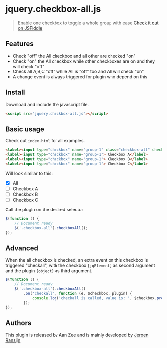 # jquery.checkbox-all.js
> Enable one checkbox to toggle a whole group with ease [Check it out on JSFiddle](http://jsfiddle.net/jeroen_ransijn/px38g556/)

## Features
- Check "off" the All checkbox and all other are checked "on"
- Check "on" the All checkbox while other checkboxes are on and they will check "off"
- Check all A,B,C "off" while All is "off" too and All will check "on"
- A change event is always triggered for plugin who depend on this

## Install
Download and include the javascript file.
```html
<script src="jquery.checkbox-all.js"></script>
```

## Basic usage
Check out `index.html` for all examples.

```html
<label><input type="checkbox" name="group-1" class="checkbox-all" checked> All</label>
<label><input type="checkbox" name="group-1"> Checkbox A</label>
<label><input type="checkbox" name="group-1"> Checkbox B</label>
<label><input type="checkbox" name="group-1"> Checkbox C</label>
```

Will look similar to this:
- [x] All
- [ ] Checkbox A
- [ ] Checkbox B
- [ ] Checkbox C

Call the plugin on the desired selector

```javascript
$(function () {
	// Document ready
	$('.checkbox-all').checkboxAll();
});
```

## Advanced
When the all checkbox is checked, an extra event on this checkbox is triggered "checkall", with the checkbox `{jqElement}` as second argument and the plugin `{object}` as third argument.

```javascript
$(function () {
	// Document ready
	$('.checkbox-all').checkboxAll()
		.on('checkall', function (e, $checkbox, plugin) {
			console.log('checkall is called, value is: ', $checkbox.prop('checked'));
		});
});
```

## Authors
This plugin is released by Aan Zee and is mainly developed by [Jeroen Ransijn](https://github.com/jeroenransijn)
